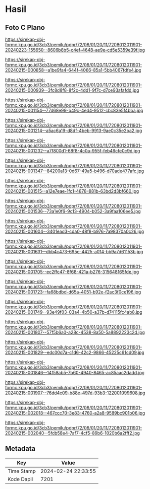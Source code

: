 # Hasil

## Foto C Plano

https://sirekap-obj-formc.kpu.go.id/3cb3/pemilu/pdpr/72/08/01/20/11/7208012011901-20240223-155650--8606b8b5-c4ef-4648-ae9e-cd5e5359e39f.jpg

https://sirekap-obj-formc.kpu.go.id/3cb3/pemilu/pdpr/72/08/01/20/11/7208012011901-20240215-000858--a1be9fa4-644f-4066-85a1-5bb4067fdfe4.jpg

https://sirekap-obj-formc.kpu.go.id/3cb3/pemilu/pdpr/72/08/01/20/11/7208012011901-20240215-000939--3fc8d8f8-8f2c-4dd1-9f7c-d7ce93afafdd.jpg

https://sirekap-obj-formc.kpu.go.id/3cb3/pemilu/pdpr/72/08/01/20/11/7208012011901-20240215-001154--77d68e99-b49c-4ed4-9512-cbc83e5f4bba.jpg

https://sirekap-obj-formc.kpu.go.id/3cb3/pemilu/pdpr/72/08/01/20/11/7208012011901-20240215-001214--a5ac6a19-d8df-4beb-9913-9ae0c35e2ba2.jpg

https://sirekap-obj-formc.kpu.go.id/3cb3/pemilu/pdpr/72/08/01/20/11/7208012011901-20240215-001232--a7f800d1-68f8-4c0a-955f-feb46cfe0c9d.jpg

https://sirekap-obj-formc.kpu.go.id/3cb3/pemilu/pdpr/72/08/01/20/11/7208012011901-20240215-001347--84200a13-0d67-49a5-b496-d70ade477afc.jpg

https://sirekap-obj-formc.kpu.go.id/3cb3/pemilu/pdpr/72/08/01/20/11/7208012011901-20240215-001515--a12e7eae-1fc1-4878-881b-63bd2d3bf660.jpg

https://sirekap-obj-formc.kpu.go.id/3cb3/pemilu/pdpr/72/08/01/20/11/7208012011901-20240215-001536--73a1e0f6-9c13-4904-b052-3a9faa106ee5.jpg

https://sirekap-obj-formc.kpu.go.id/3cb3/pemilu/pdpr/72/08/01/20/11/7208012011901-20240215-001604--3401ead3-cda0-48f8-b976-7a98370a0c26.jpg

https://sirekap-obj-formc.kpu.go.id/3cb3/pemilu/pdpr/72/08/01/20/11/7208012011901-20240215-001631--dbb4c473-695e-4425-a014-bb9a7d61153b.jpg

https://sirekap-obj-formc.kpu.go.id/3cb3/pemilu/pdpr/72/08/01/20/11/7208012011901-20240215-001705--ec2ffc47-8f68-421a-b276-315648165fde.jpg

https://sirekap-obj-formc.kpu.go.id/3cb3/pemilu/pdpr/72/08/01/20/11/7208012011901-20240215-001723--fa68bdbd-d65a-4051-b92e-f2ac3f0ce196.jpg

https://sirekap-obj-formc.kpu.go.id/3cb3/pemilu/pdpr/72/08/01/20/11/7208012011901-20240215-001749--93e49f03-03a4-4b50-a37b-d74115fc4ab8.jpg

https://sirekap-obj-formc.kpu.go.id/3cb3/pemilu/pdpr/72/08/01/20/11/7208012011901-20240215-001807--57f5b6a0-a28c-4538-8a50-5a8892223c2d.jpg

https://sirekap-obj-formc.kpu.go.id/3cb3/pemilu/pdpr/72/08/01/20/11/7208012011901-20240215-001829--edc00d7a-c1d6-42c2-9866-45225c61cd09.jpg

https://sirekap-obj-formc.kpu.go.id/3cb3/pemilu/pdpr/72/08/01/20/11/7208012011901-20240215-001846--14f58ab5-7b60-4940-8465-ac85aac2dadd.jpg

https://sirekap-obj-formc.kpu.go.id/3cb3/pemilu/pdpr/72/08/01/20/11/7208012011901-20240215-001907--76dd4c09-b88e-497d-93b3-122001099608.jpg

https://sirekap-obj-formc.kpu.go.id/3cb3/pemilu/pdpr/72/08/01/20/11/7208012011901-20240215-002018--467ccc70-3e83-4760-a2a8-9589bc901b06.jpg

https://sirekap-obj-formc.kpu.go.id/3cb3/pemilu/pdpr/72/08/01/20/11/7208012011901-20240215-002040--5fdb58e4-7af7-4cf5-89b6-1020b6a2fff2.jpg


## Metadata

| Key        | Value               |
| ---------- | ------------------- |
| Time Stamp | 2024-02-24 22:33:55 |
| Kode Dapil | 7201                |



